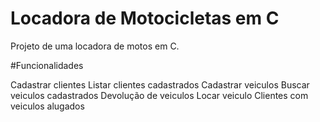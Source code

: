 # Locadora de Motocicletas em C
Projeto de uma locadora de motos em C. 

#Funcionalidades

  Cadastrar clientes
  Listar clientes cadastrados
  Cadastrar veiculos
  Buscar veiculos cadastrados
  Devolução de veiculos
  Locar veiculo 
  Clientes com veiculos alugados
  
